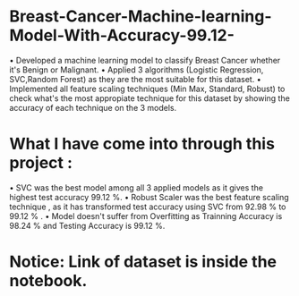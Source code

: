 # Breast-Cancer-Machine-learning-Model-With-Accuracy-99.12-
• Developed a machine learning model to classify Breast Cancer whether it's Benign or Malignant. 
• Applied 3 algorithms (Logistic Regression, SVC,Random Forest) as they are the most suitable for this dataset. 
• Implemented all feature scaling techniques (Min Max, Standard, Robust) to check what's the most appropiate technique for this dataset by showing the accuracy 
of each technique on the 3 models. 
# What I have come into through this project :
• SVC was the best model among all 3 applied models as it gives the highest test accuracy 99.12 %.
• Robust Scaler was the best feature scaling technique , as it has transformed test accuracy using SVC from  92.98 % to 99.12 % . 
• Model doesn't suffer from Overfitting  as Trainning Accuracy is 98.24 % and Testing Accuracy is 99.12 %.
# Notice: Link of dataset is inside the notebook.
